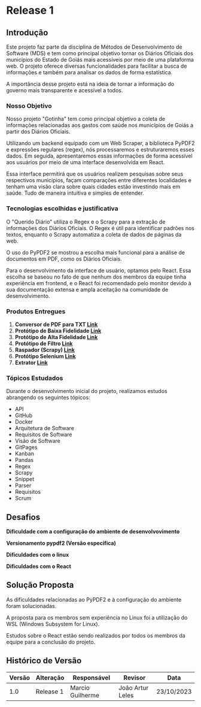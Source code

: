 # Release 1

## Introdução

Este projeto faz parte da disciplina de Métodos de Desenvolvimento de Software (MDS) e tem como principal objetivo tornar os Diários Oficiais dos municípios do Estado de Goiás mais 
acessíveis por meio de uma plataforma web. O projeto oferece diversas funcionalidades para facilitar a busca de informações e também para analisar os dados de forma estatística.

A importância desse projeto está na ideia de tornar a informação do governo mais transparente e acessível a todos. 

### Nosso Objetivo

Nosso projeto "Gotinha" tem como principal objetivo a coleta de informações relacionadas aos gastos com saúde nos municípios de Goiás a partir dos Diários Oficiais. 

Utilizando um backend equipado com um Web Scraper, a biblioteca PyPDF2 e expressões regulares (regex), nós processaremos e estruturaremos esses dados. Em seguida, apresentaremos 
essas informações de forma acessível aos usuários por meio de uma interface desenvolvida em React.

Essa interface permitirá que os usuários realizem pesquisas sobre seus respectivos municípios, façam comparações entre diferentes localidades e tenham uma visão clara sobre quais
cidades estão investindo mais em saúde. Tudo de maneira intuitiva e simples de entender.

### Tecnologias escolhidas e justificativa

O "Querido Diário" utiliza o Regex e o Scrapy para a extração de informações dos Diários Oficiais. O Regex é útil para identificar padrões nos textos, enquanto o Scrapy automatiza a coleta de dados de páginas da web.

O uso do PyPDF2 se mostrou a escolha mais funcional para a análise de documentos em PDF, como os Diários Oficiais.

Para o desenvolvimento da interface de usuário, optamos pelo React. Essa escolha se baseou no fato de que nenhum dos membros da equipe tinha experiência em frontend, e o React foi recomendado pelo monitor devido à sua documentação extensa e ampla aceitação na comunidade de desenvolvimento.

### Produtos Entregues

1. **Conversor de PDF para TXT [Link](https://github.com/unb-mds/2023-2-Squad09/tree/main/Prot%C3%B3tipos/Conversor_PDF_TXT)**
2. **Protótipo de Baixa Fidelidade [Link](https://github.com/unb-mds/2023-2-Squad09/tree/main/Prot%C3%B3tipos/Prot%C3%B3tipo_Baixa_Fidelidade)**
3. **Protótipo de Alta Fidelidade [Link](https://github.com/unb-mds/2023-2-Squad09/tree/main/Prot%C3%B3tipos/Prot%C3%B3tipo_Alta_Fidelidade)**
4. **Protótipo de Filtro [Link](https://github.com/unb-mds/2023-2-Squad09/tree/main/Prot%C3%B3tipos/Prot%C3%B3tipo_Filtro)**
5. **Raspador (Scrapy) [Link](https://github.com/unb-mds/2023-2-Squad09/tree/main/Prot%C3%B3tipos/Raspagem%20'Quotes%20to%20Scrape')**
6. **Protótipo Selenium [Link](https://github.com/unb-mds/2023-2-Squad09/tree/main/Prot%C3%B3tipos/Prot%C3%B3tipoSelenium)**
7. **Extrator [Link](https://github.com/unb-mds/2023-2-Squad09/tree/main/Prot%C3%B3tipos/Extrator)**

### Tópicos Estudados

Durante o desenvolvimento inicial do projeto, realizamos estudos abrangendo os seguintes tópicos:

- API
- GitHub
- Docker
- Arquitetura de Software
- Requisitos de Software
- Visão de Software
- GitPages
- Kanban
- Pandas
- Regex
- Scrapy
- Snippet
- Parser
- Requisitos
- Scrum

## Desafios

**Dificuldade com a configuração do ambiente de desenvolvovimento**

**Versionamento pypdf2 (Versão especifica)**

**Dificuldades com o linux**

**Dificuldades com o React**


## Solução Proposta

As dificuldades relacionadas ao PyPDF2 e à configuração do ambiente foram solucionadas.

A proposta para os membros sem experiência no Linux foi a utilização do WSL (Windows Subsystem for Linux).

Estudos sobre o React estão sendo realizados por todos os membros da equipe para a conclusão do projeto.

## Histórico de Versão

| Versão | Alteração              | Responsável      | Revisor            | Data       |
|--------|------------------------|------------------|--------------------|------------|
| 1.0    | Release 1              | Marcio Guilherme | João Artur Leles   | 23/10/2023 |
